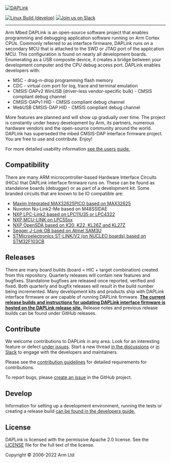 
[![DAPLink](/docs/images/daplink-website-logo-link.png)](https://daplink.io/)

[![Linux Build (develop)](https://github.com/ARMmbed/DAPLink/actions/workflows/linux.yml/badge.svg?branch=develop)](https://github.com/ARMmbed/DAPLink/actions/workflows/linux.yml)
[![Join us on Slack](https://img.shields.io/static/v1?label=Slack&color=4A154B&logo=slack&style=social&message=Join%20us%20on%20Slack)](https://join.slack.com/t/pyocd/shared_invite/zt-zqjv6zr5-ZfGAXl_mFCGGmFlB_8riHA)

----

Arm Mbed DAPLink is an open-source software project that enables programming and debugging application software running on Arm Cortex CPUs. Commonly referred to as interface firmware, DAPLink runs on a secondary MCU that is attached to the SWD or JTAG port of the application MCU. This configuration is found on nearly all development boards. Enumerating as a USB composite device, it creates a bridge between your development computer and the CPU debug access port. DAPLink enables developers with:

* MSC - drag-n-drop programming flash memory
* CDC - virtual com port for log, trace and terminal emulation
* CMSIS-DAPv2 WinUSB (driver-less vendor-specific bulk) - CMSIS compliant debug channel
* CMSIS-DAPv1 HID - CMSIS compliant debug channel
* WebUSB CMSIS-DAP HID - CMSIS compliant debug channel

More features are planned and will show up gradually over time. The project is constantly under heavy development by Arm, its partners, numerous hardware vendors and the open-source community around the world. DAPLink has superseded the mbed CMSIS-DAP interface firmware project. You are free to use and contribute. Enjoy!

For more detailed usability information [see the users guide.](docs/USERS-GUIDE.md)

## Compatibility
There are many ARM microcontroller-based Hardware Interface Circuits (HICs) that DAPLink interface firmware runs on. These can be found as standalone boards (debugger) or as part of a development kit. Some branded circuits that are known to be IO compatible are:

* [Maxim Integrated MAX32625PICO based on MAX32625](https://www.maximintegrated.com/en/products/microcontrollers/MAX32625PICO.html)
* Nuvoton Nu-Link2-Me based on M48SSIDAE
* [NXP LPC-Link2 based on LPC11U35 or LPC4322](https://www.nxp.com/support/developer-resources/hardware-development-tools/lpcxpresso-boards:LPCXPRESSO-BOARDS)
* [NXP MCU-LINK on LPC55xx](https://www.nxp.com/design/microcontrollers-developer-resources/mcu-link-debug-probe:MCU-LINK)
* [NXP OpenSDA based on K20, K22, KL26Z and KL27Z](http://www.nxp.com/products/software-and-tools/run-time-software/kinetis-software-and-tools/ides-for-kinetis-mcus/opensda-serial-and-debug-adapter:OPENSDA)
* [Segger J-Link OB based on Atmel SAM3U](https://www.segger.com/products/debug-probes/j-link/models/j-link-ob/)
* [STMicroelectronics ST-LINK/V2 (on NUCLEO boards) based on STM32F103CB](https://www.st.com/en/evaluation-tools/stm32-nucleo-boards.html)


## Releases
There are many board builds (board = HIC + target combination) created from this repository. Quarterly releases will contain new features and bugfixes. Standalone bugfixes are released once reported, verified and fixed. Both quarterly and bugfix releases will result in the build number being incremented. Many development kits and products ship with DAPLink interface firmware or are capable of running DAPLink firmware. **[The current release builds and instructions for updating DAPLink interface firmware is hosted on the DAPLink release site.](https://daplink.io/)** Release notes and previous release builds can be found under GitHub releases.

## Contribute

We welcome contributions to DAPLink in any area. Look for an interesting feature or defect
[under issues](https://github.com/ARMmbed/DAPLink/issues). Start a new thread [in the
discussions](https://github.com/ARMmbed/DAPLink/discussions) or
[in Slack](https://join.slack.com/t/pyocd/shared_invite/zt-zqjv6zr5-ZfGAXl_mFCGGmFlB_8riHA)
to engage with the developers and maintainers.

Please see the [contribution guidelines](CONTRIBUTING.md) for detailed requirements for
contributions.

To report bugs, please [create an issue](https://github.com/ARMmbed/DAPLink/issues/new) in the
GitHub project.

## Develop
Information for setting up a development environment, running the tests or creating a release build [can be found in the developers guide.](docs/DEVELOPERS-GUIDE.md)

## License
DAPLink is licensed with the permissive Apache 2.0 license. See the [LICENSE](LICENSE) file for the
full text of the license.

Copyright © 2006-2022 Arm Ltd
